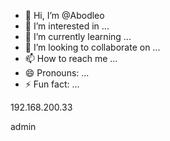 - 👋 Hi, I’m @Abodleo
- 👀 I’m interested in ...
- 🌱 I’m currently learning ...
- 💞️ I’m looking to collaborate on ...
- 📫 How to reach me ...
- 😄 Pronouns: ...
- ⚡ Fun fact: ...

<!---
Abodleo/Abodleo is a ✨ special ✨ repository because its `README.md` (this file) appears on your GitHub profile.
You can click the Preview link to take a look at your changes.
--->192.168.200.33
admin
